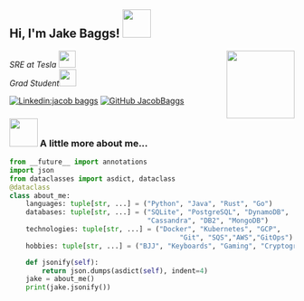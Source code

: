 
<h2> Hi, I'm Jake Baggs! <img src="https://media.giphy.com/media/l0MYDEPLWRWbJoRuU/giphy.gif" width="50"></h2>
<img align='right' src="https://media.giphy.com/media/YST1Ffp9hIFNaH7OiR/giphy.gif" width="120">
<p><em>SRE at Tesla <img src="https://user-images.githubusercontent.com/5418178/148027715-54ed9a87-67b8-4bd2-ae1b-a36b8cb1b1e4.png" width="30"></br>Grad Student<img src="https://media.giphy.com/media/WUlplcMpOCEmTGBtBW/giphy.gif" width="30"> 
</em></p>

[![Linkedin:jacob baggs](https://img.shields.io/badge/-jacobbaggs-blue?style=flat-square&logo=Linkedin&logoColor=white&link=https://www.linkedin.com/in/jacob-baggs-41a00485/)](https://www.linkedin.com/in/jacob-baggs-41a00485/)
[![GitHub JacobBaggs](https://img.shields.io/github/followers/thaiane?label=follow&style=social)](https://github.com/jbaggs62)
### <img src="https://media.giphy.com/media/VgCDAzcKvsR6OM0uWg/giphy.gif" width="50"> A little more about me...  

```python
from __future__ import annotations
import json
from dataclasses import asdict, dataclass
@dataclass
class about_me:
    languages: tuple[str, ...] = ("Python", "Java", "Rust", "Go")
    databases: tuple[str, ...] = ("SQLite", "PostgreSQL", "DynamoDB", 
                                  "Cassandra", "DB2", "MongoDB")
    technologies: tuple[str, ...] = ("Docker", "Kubernetes", "GCP", 
                                          "Git", "SQS","AWS","GitOps")
    hobbies: tuple[str, ...] = ("BJJ", "Keyboards", "Gaming", "Cryptography")

    def jsonify(self):
        return json.dumps(asdict(self), indent=4)
    jake = about_me()
    print(jake.jsonify())
```
<!---
jbaggs62/jbaggs62 is a ✨ special ✨ repository because its `README.md` (this file) appears on your GitHub profile.
You can click the Preview link to take a look at your changes.
--->
 
